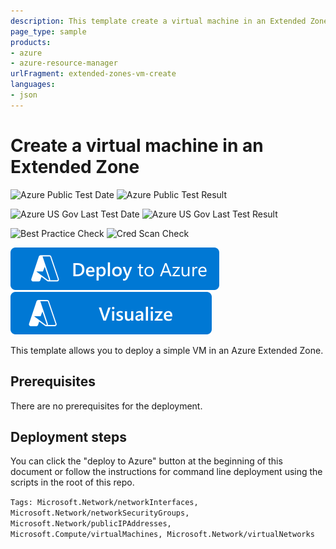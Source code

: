 ```yaml
---
description: This template create a virtual machine in an Extended Zone
page_type: sample
products:
- azure
- azure-resource-manager
urlFragment: extended-zones-vm-create
languages:
- json
---
```

# Create a virtual machine in an Extended Zone

![Azure Public Test Date](https://azurequickstartsservice.blob.core.windows.net/badges/quickstarts/microsoft.network/extended-zones-vm-create/PublicLastTestDate.svg)
![Azure Public Test Result](https://azurequickstartsservice.blob.core.windows.net/badges/quickstarts/microsoft.network/extended-zones-vm-create/PublicDeployment.svg)

![Azure US Gov Last Test Date](https://azurequickstartsservice.blob.core.windows.net/badges/quickstarts/microsoft.network/extended-zones-vm-create/FairfaxLastTestDate.svg)
![Azure US Gov Last Test Result](https://azurequickstartsservice.blob.core.windows.net/badges/quickstarts/microsoft.network/extended-zones-vm-create/FairfaxDeployment.svg)

![Best Practice Check](https://azurequickstartsservice.blob.core.windows.net/badges/quickstarts/microsoft.network/extended-zones-vm-create/BestPracticeResult.svg)
![Cred Scan Check](https://azurequickstartsservice.blob.core.windows.net/badges/quickstarts/microsoft.network/extended-zones-vm-create/CredScanResult.svg)

[![Deploy To Azure](https://raw.githubusercontent.com/Azure/azure-quickstart-templates/master/1-CONTRIBUTION-GUIDE/images/deploytoazure.svg?sanitize=true)](https://portal.azure.com/#create/Microsoft.Template/uri/https%3A%2F%2Fraw.githubusercontent.com%2FAzure%2Fazure-quickstart-templates%2Fmaster%2Fquickstarts%2Fmicrosoft.network%2Fextended-zones-vm-create%2Fazuredeploy.json)
[![Visualize](https://raw.githubusercontent.com/Azure/azure-quickstart-templates/master/1-CONTRIBUTION-GUIDE/images/visualizebutton.svg?sanitize=true)](http://armviz.io/#/?load=https%3A%2F%2Fraw.githubusercontent.com%2FAzure%2Fazure-quickstart-templates%2Fmaster%2Fquickstarts%2Fmicrosoft.network%2Fextended-zones-vm-create%2Fazuredeploy.json)

This template allows you to deploy a simple VM in an Azure Extended Zone.

## Prerequisites

There are no prerequisites for the deployment.

## Deployment steps

You can click the "deploy to Azure" button at the beginning of this document or follow the instructions for command line deployment using the scripts in the root of this repo.

`Tags: Microsoft.Network/networkInterfaces, Microsoft.Network/networkSecurityGroups, Microsoft.Network/publicIPAddresses, Microsoft.Compute/virtualMachines, Microsoft.Network/virtualNetworks`
